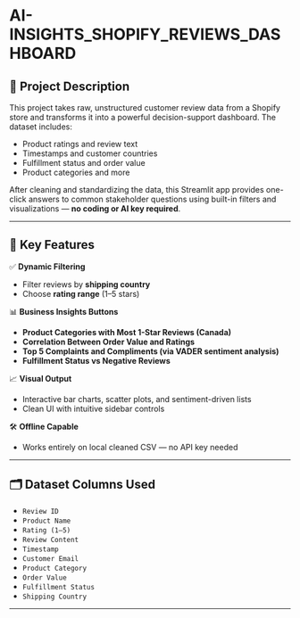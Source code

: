 # AI-INSIGHTS_SHOPIFY_REVIEWS_DASHBOARD

## 🚀 Project Description

This project takes raw, unstructured customer review data from a Shopify store and transforms it into a powerful decision-support dashboard. The dataset includes:

- Product ratings and review text
- Timestamps and customer countries
- Fulfillment status and order value
- Product categories and more

After cleaning and standardizing the data, this Streamlit app provides one-click answers to common stakeholder questions using built-in filters and visualizations — **no coding or AI key required**.

---

## 🎯 Key Features

✅ **Dynamic Filtering**  
- Filter reviews by **shipping country**  
- Choose **rating range** (1–5 stars)

📊 **Business Insights Buttons**  
- **Product Categories with Most 1-Star Reviews (Canada)**
- **Correlation Between Order Value and Ratings**
- **Top 5 Complaints and Compliments (via VADER sentiment analysis)**
- **Fulfillment Status vs Negative Reviews**

📈 **Visual Output**  
- Interactive bar charts, scatter plots, and sentiment-driven lists  
- Clean UI with intuitive sidebar controls

🛠️ **Offline Capable**  
- Works entirely on local cleaned CSV — no API key needed

---

## 🗂️ Dataset Columns Used

- `Review ID`  
- `Product Name`  
- `Rating (1–5)`  
- `Review Content`  
- `Timestamp`  
- `Customer Email`  
- `Product Category`  
- `Order Value`  
- `Fulfillment Status`  
- `Shipping Country`

---
